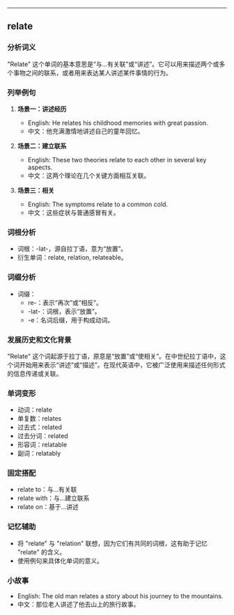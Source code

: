 
---------------
## relate
### 分析词义
"Relate" 这个单词的基本意思是“与...有关联”或“讲述”。它可以用来描述两个或多个事物之间的联系，或者用来表达某人讲述某件事情的行为。

### 列举例句
1. **场景一：讲述经历**
   - English: He relates his childhood memories with great passion.
   - 中文：他充满激情地讲述自己的童年回忆。

2. **场景二：建立联系**
   - English: These two theories relate to each other in several key aspects.
   - 中文：这两个理论在几个关键方面相互关联。

3. **场景三：相关**
   - English: The symptoms relate to a common cold.
   - 中文：这些症状与普通感冒有关。

### 词根分析
- 词根：-lat-，源自拉丁语，意为“放置”。
- 衍生单词：relate, relation, relateable。

### 词缀分析
- 词缀：
  - re-：表示“再次”或“相反”。
  - -lat-：词根，表示“放置”。
  - -e：名词后缀，用于构成动词。

### 发展历史和文化背景
"Relate" 这个词起源于拉丁语，原意是“放置”或“使相关”。在中世纪拉丁语中，这个词开始用来表示“讲述”或“描述”。在现代英语中，它被广泛使用来描述任何形式的信息传递或关联。

### 单词变形
- 动词：relate
- 单复数：relates
- 过去式：related
- 过去分词：related
- 形容词：relatable
- 副词：relatably

### 固定搭配
- relate to：与...有关联
- relate with：与...建立联系
- relate on：基于...讲述

### 记忆辅助
- 将 "relate" 与 "relation" 联想，因为它们有共同的词根，这有助于记忆 "relate" 的含义。
- 使用例句来具体化单词的意义。

### 小故事
- English: The old man relates a story about his journey to the mountains.
- 中文：那位老人讲述了他去山上的旅行故事。

